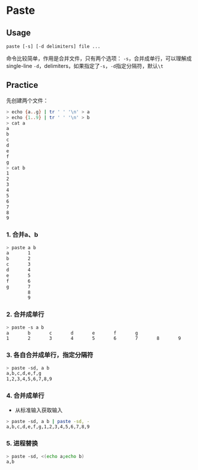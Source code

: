 # Paste

## Usage

`paste [-s] [-d delimiters] file ...`

命令比较简单，作用是合并文件，只有两个选项：
`-s`，合并成单行，可以理解成single-line
`-d`，delimiters，如果指定了`-s`，`-d`指定分隔符，默认`\t`

## Practice

先创建两个文件：

```Bash
> echo {a..g} | tr ' ' '\n' > a
> echo {1..9} | tr ' ' '\n' > b
> cat a
a
b
c
d
e
f
g
> cat b
1
2
3
4
5
6
7
8
9
```

### 1. 合并a、b

```Bash
> paste a b
a       1
b       2
c       3
d       4
e       5
f       6
g       7
        8
        9
```

### 2. 合并成单行

```Bash
> paste -s a b
a       b       c       d       e       f       g
1       2       3       4       5       6       7       8       9
```

### 3. 各自合并成单行，指定分隔符

```Bash
> paste -sd, a b
a,b,c,d,e,f,g
1,2,3,4,5,6,7,8,9
```

### 4. 合并成单行

- 从标准输入获取输入

```Bash
> paste -sd, a b | paste -sd, -
a,b,c,d,e,f,g,1,2,3,4,5,6,7,8,9
```

### 5. 进程替换

```Bash
> paste -sd, <(echo a;echo b)
a,b
```
